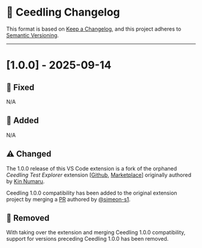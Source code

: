 # 🌱 Ceedling Changelog

This format is based on [Keep a Changelog](https://keepachangelog.com/en/1.1.0/), and this project adheres to [Semantic Versioning](https://semver.org/spec/v2.0.0.html).

---

# [1.0.0] - 2025-09-14

## 💪 Fixed

N/A

## 🌟 Added

N/A

## ⚠️ Changed

The 1.0.0 release of this VS Code extension is a fork of the orphaned _Ceedling Test Explorer_ extension [[Github][ceedling-test-explorer-github], [Marketplace][ceedling-test-explorer-marketplace]] originally authored by [Kin Numaru](https://github.com/numaru).

Ceedling 1.0.0 compatibility has been added to the original extension project by merging a [PR][1.0.0-pr] authored by [@simeon-s1](https://github.com/simeon-s1).

[ceedling-test-explorer-github]: https://github.com/numaru/vscode-ceedling-test-adapter.git
[ceedling-test-explorer-marketplace]: https://marketplace.visualstudio.com/items?itemName=numaru.vscode-ceedling-test-adapter
[1.0.0-pr]: https://github.com/numaru/vscode-ceedling-test-adapter/pull/139

## 👋 Removed

With taking over the extension and merging Ceedling 1.0.0 compatibility, support for versions preceding Ceedling 1.0.0 has been removed.

